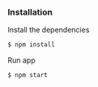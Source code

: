 
### Installation

Install the dependencies

```sh
$ npm install
```
Run app

```sh
$ npm start
```

